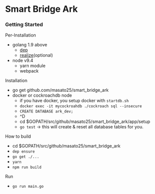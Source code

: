 # Smart Bridge Ark

### Getting Started

Per-Installation
* golang 1.9 above
  * [dep](https://github.com/golang/dep)
  * [realize](https://github.com/tockins/realize)(optional)
* node v9.4
  * yarn module
  * webpack

Installation
* go get github.com/masato25/smart_bridge_ark
* docker or cockroachdb node
  * if you have docker, you setup docker with `startdb.sh`
  * `docker exec -it mycockroahdb ./cockroach sql --insecure`
  * `CREATE DATABASE ark_dev;`
  * ^D
  * cd $GOPATH/src/github/masato25/smart_bridge_ark/app/setup
  * `go test` -> this will create & reset all database tables for you.

How to build

* cd $GOPATH/src/github/masato25/smart_bridge_ark
* `dep ensure`
* `go get ./...`
* `yarn`
* `npm run build`

Run

* `go run main.go`
